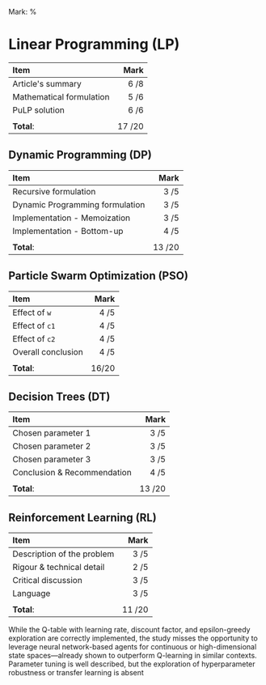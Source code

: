Mark: %

# Linear Programming (LP)

| Item                     | Mark |
|:------------------------ | ----:|
| Article's summary        |  6 /8 |
| Mathematical formulation | 5  /6 |
| PuLP solution            |  6 /6 |
|                          |      |
| **Total**:               | 17 /20 |


## Dynamic Programming (DP)

| Item                            | Mark |
|:------------------------------- | ----:|
| Recursive formulation           |  3 /5 |
| Dynamic Programming formulation |  3 /5 |
| Implementation - Memoization    |  3 /5 |
| Implementation - Bottom-up      |  4 /5 |
|                                 |      |
| **Total**:                      | 13 /20 |


## Particle Swarm Optimization (PSO)

| Item               | Mark |
|:------------------ | ----:|
| Effect of `w`      |  4 /5 |
| Effect of `c1`     |  4 /5 |
| Effect of `c2`     |  4 /5 |
| Overall conclusion |  4 /5 |
|                    |      |
| **Total**:         |  16/20 |


## Decision Trees (DT)

| Item                        | Mark |
|:--------------------------- | ----:|
| Chosen parameter 1          | 3  /5 |
| Chosen parameter 2          |  3 /5 |
| Chosen parameter 3          |  3 /5 |
| Conclusion & Recommendation |  4 /5 |
|                             |      |
| **Total**:                  | 13 /20 |


## Reinforcement Learning (RL)

| Item                       | Mark |
|:-------------------------- | ----:|
| Description of the problem |  3 /5 |
| Rigour & technical detail  |  2 /5 |
| Critical discussion        |  3 /5 |
| Language                   |  3 /5 |
|                            |      |
| **Total**:                 |  11 /20 |
While the Q-table with learning rate, discount factor, and epsilon-greedy exploration are correctly implemented, the study misses the opportunity to leverage neural network-based agents for continuous or high-dimensional state spaces—already shown to outperform Q-learning in similar contexts. Parameter tuning is well described, but the exploration of hyperparameter robustness or transfer learning is absent
